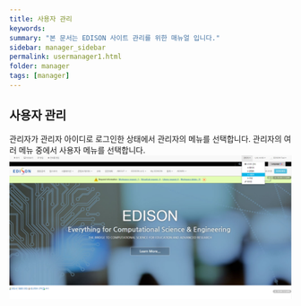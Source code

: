 ```yaml
---
title: 사용자 관리
keywords:
summary: "본 문서는 EDISON 사이트 관리를 위한 매뉴얼 입니다."
sidebar: manager_sidebar
permalink: usermanager1.html
folder: manager
tags: [manager]
---
```


## 사용자 관리
관리자가 관리자 아이디로 로그인한 상태에서 관리자의 메뉴를 선택합니다. 관리자의 여러 메뉴 중에서 사용자 메뉴를 선택합니다.<br>
![capture](/images/manager/usermanagement/1.png "사용자 관리 메뉴 선택")<br>
<br>
